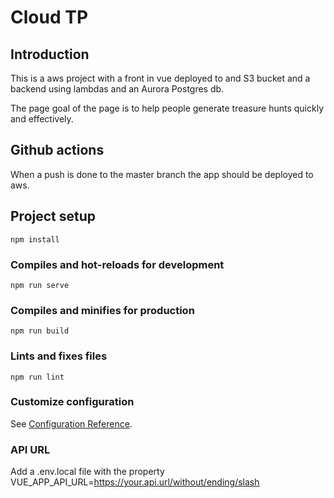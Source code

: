 # Cloud TP

## Introduction
This is a aws project with a front in vue deployed to and S3 bucket and a backend using lambdas and an Aurora Postgres db.

The page goal of the page is to help people generate treasure hunts quickly and effectively.

## Github actions
When a push is done to the master branch the app should be deployed to aws.

## Project setup
```
npm install
```

### Compiles and hot-reloads for development
```
npm run serve
```

### Compiles and minifies for production
```
npm run build
```

### Lints and fixes files
```
npm run lint
```

### Customize configuration
See [Configuration Reference](https://cli.vuejs.org/config/).

### API URL
Add a .env.local file with the property
VUE_APP_API_URL=https://your.api.url/without/ending/slash
